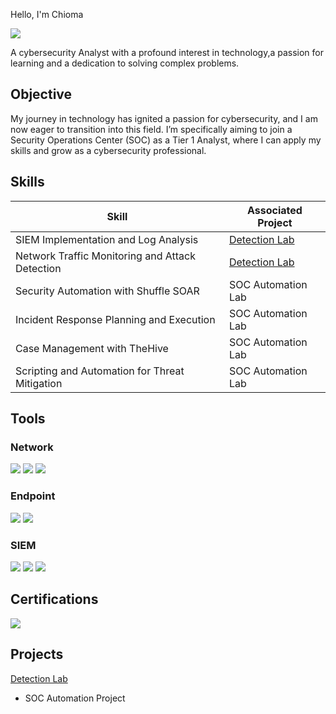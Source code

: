  Hello, I'm Chioma
 
<a href="https://www.linkedin.com/in/chioma-shaba/"><img src="https://img.shields.io/badge/-LinkedIn-0072b1?&style=for-the-badge&logo=linkedin&logoColor=white" /></a>


A cybersecurity Analyst with a profound interest in technology,a passion for learning and a dedication to solving complex problems.

## Objective


My journey in technology has ignited a passion for cybersecurity, and I am now eager to transition into this field. I’m specifically aiming to join a Security Operations Center (SOC) as a Tier 1 Analyst, where I can apply my skills and grow as a cybersecurity professional.

## Skills

| Skill                                         | Associated Project         |
|-----------------------------------------------|----------------------------|
| SIEM Implementation and Log Analysis          | <a href="https://github.com/omashabacodes/Detection-Lab/tree/main">Detection Lab</a>|
| Network Traffic Monitoring and Attack Detection | <a href="https://google.com">Detection Lab</a>|
| Security Automation with Shuffle SOAR         | SOC Automation Lab|
| Incident Response Planning and Execution      | SOC Automation Lab|
| Case Management with TheHive                  | SOC Automation Lab|
| Scripting and Automation for Threat Mitigation | SOC Automation Lab|

## Tools

### Network
<div>
    <img src="https://img.shields.io/badge/-Wireshark-1679A7?&style=for-the-badge&logo=Wireshark&logoColor=white" />
    <img src="https://img.shields.io/badge/-Suricata-EF3B2D?&style=for-the-badge&logo=Suricata&logoColor=white" />
    <img src="https://img.shields.io/badge/-Zeek-777BB4?&style=for-the-badge&logo=Zeek&logoColor=white" />
</div>

### Endpoint
<div>
    <img src="https://img.shields.io/badge/-Microsoft_Defender_for_Endpoint-00A4EF?&style=for-the-badge&logo=Microsoft&logoColor=white" />
    <img src="https://img.shields.io/badge/-Velociraptor-4B275F?&style=for-the-badge&logo=Velociraptor&logoColor=white" />
</div>

### SIEM
<div>
    <img src="https://img.shields.io/badge/-Microsoft_Sentinel-0078D4?&style=for-the-badge&logo=Microsoft&logoColor=white" />
    <img src="https://img.shields.io/badge/-Splunk-000000?&style=for-the-badge&logo=Splunk&logoColor=white" />
    <img src="https://img.shields.io/badge/-Elastic-005571?&style=for-the-badge&logo=Elastic&logoColor=white" />
</div>

## Certifications
<div>
<img src="https://img.shields.io/badge/-Security%2B-FF0000?&style=for-the-badge&logo=CompTIA&logoColor=white" />
</div>

## Projects
 <a href="https://github.com/omashabacodes/Detection-Lab/tree/main">Detection Lab</a>
- SOC Automation Project
